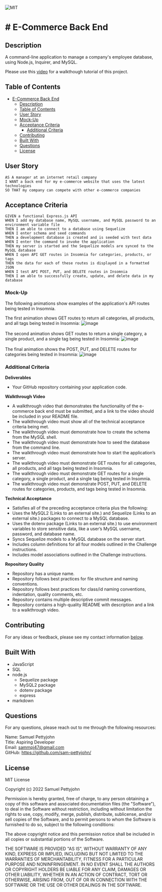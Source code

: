 ![MIT](https://img.shields.io/badge/License-MIT-blue)
# # E-Commerce Back End

## Description

A command-line application to manage a company's employee database, using Node.js, Inquirer, and MySQL.

Please use this [video](TBD) for a walkthough tutorial of this project.

## Table of Contents

- [E-Commerce Back End](#E-Commerce-Back-End)
  - [Description](#description)
  - [Table of Contents](#table-of-contents)
  - [User Story](#user-story)
  - [Mock-Up](#mock-up)
  - [Acceptance Criteria](#acceptance-criteria)
    - [Additional Criteria](#additional-criteria)
  - [Contributing](#contributing)
  - [Built With](#built-with)
  - [Questions](#questions)
  - [License](#license)

## User Story
~~~
AS A manager at an internet retail company
I WANT a back end for my e-commerce website that uses the latest technologies
SO THAT my company can compete with other e-commerce companies
~~~

## Acceptance Criteria
~~~
GIVEN a functional Express.js API
WHEN I add my database name, MySQL username, and MySQL password to an environment variable file
THEN I am able to connect to a database using Sequelize
WHEN I enter schema and seed commands
THEN a development database is created and is seeded with test data
WHEN I enter the command to invoke the application
THEN my server is started and the Sequelize models are synced to the MySQL database
WHEN I open API GET routes in Insomnia for categories, products, or tags
THEN the data for each of these routes is displayed in a formatted JSON
WHEN I test API POST, PUT, and DELETE routes in Insomnia
THEN I am able to successfully create, update, and delete data in my database
~~~

### Mock-Up
The following animations show examples of the application's API routes being tested in Insomnia.

The first animation shows GET routes to return all categories, all products, and all tags being tested in Insomnia:
![image](./assets/images/mockup-1.gif)
<br>
<br>
The second animation shows GET routes to return a single category, a single product, and a single tag being tested in Insomnia:
![image](./assets/images/mockup-2.gif)
<br>
<br>
The final animation shows the POST, PUT, and DELETE routes for categories being tested in Insomnia:
![image](./assets/images/mockup-3.gif)

### Additional Criteria

**Deliverables**

- Your GitHub repository containing your application code.

**Walkthrough Video**

- A walkthrough video that demonstrates the functionality of the e-commerce back end must be submitted, and a link to the video should be included in your README file.
- The walkthrough video must show all of the technical acceptance criteria being met.
- The walkthrough video must demonstrate how to create the schema from the MySQL shell.
- The walkthrough video must demonstrate how to seed the database from the command line.
- The walkthrough video must demonstrate how to start the application’s server.
- The walkthrough video must demonstrate GET routes for all categories, all products, and all tags being tested in Insomnia.
- The walkthrough video must demonstrate GET routes for a single category, a single product, and a single tag being tested in Insomnia.
- The walkthrough video must demonstrate POST, PUT, and DELETE routes for categories, products, and tags being tested in Insomnia.

**Technical Acceptance**

- Satisfies all of the preceding acceptance criteria plus the following:
- Uses the MySQL2 (Links to an external site.) and Sequelize (Links to an external site.) packages to connect to a MySQL database.
- Uses the dotenv package (Links to an external site.) to use environment variables to store sensitive data, like a user’s MySQL username, password, and database name.
- Syncs Sequelize models to a MySQL database on the server start.
- Includes column definitions for all four models outlined in the Challenge instructions.
- Includes model associations outlined in the Challenge instructions.

**Repository Quality**

- Repository has a unique name.
- Repository follows best practices for file structure and naming conventions.
- Repository follows best practices for class/id naming conventions, indentation, quality comments, etc.
- Repository contains multiple descriptive commit messages.
- Repository contains a high-quality README with description and a link to a walkthrough video.

## Contributing

For any ideas or feedback, please see my contact information [below](#questions).

## Built With

- JavaScript
- SQL
- node.js
    - Sequelize package
    - MySQL2 package
    - dotenv package
    - express
- markdown

## Questions

For any questions, please reach out to me through the following resources:

Name: Samuel Pettyjohn <br>
Title: Aspiring Developer <br>
Email: <sammpj47@gmail.com> <br>
GitHub: <https://github.com/sam-pettyjohn/> <br>

## License

MIT License

Copyright (c) 2022 Samuel Pettyjohn
            
Permission is hereby granted, free of charge, to any person obtaining a copy
of this software and associated documentation files (the "Software"), to deal
in the Software without restriction, including without limitation the rights
to use, copy, modify, merge, publish, distribute, sublicense, and/or sell
copies of the Software, and to permit persons to whom the Software is
furnished to do so, subject to the following conditions:
            
The above copyright notice and this permission notice shall be included in all
copies or substantial portions of the Software.
            
THE SOFTWARE IS PROVIDED "AS IS", WITHOUT WARRANTY OF ANY KIND, EXPRESS OR
IMPLIED, INCLUDING BUT NOT LIMITED TO THE WARRANTIES OF MERCHANTABILITY,
FITNESS FOR A PARTICULAR PURPOSE AND NONINFRINGEMENT. IN NO EVENT SHALL THE
AUTHORS OR COPYRIGHT HOLDERS BE LIABLE FOR ANY CLAIM, DAMAGES OR OTHER
LIABILITY, WHETHER IN AN ACTION OF CONTRACT, TORT OR OTHERWISE, ARISING FROM,
OUT OF OR IN CONNECTION WITH THE SOFTWARE OR THE USE OR OTHER DEALINGS IN THE
SOFTWARE. 